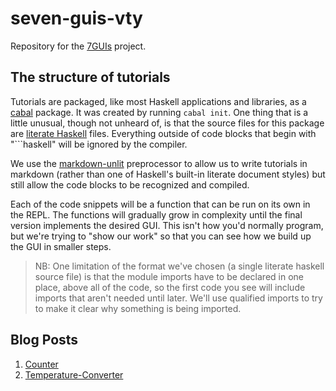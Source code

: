 # seven-guis-vty

Repository for the [7GUIs](https://eugenkiss.github.io/7guis/) project.

## The structure of tutorials

Tutorials are packaged, like most Haskell applications and libraries, as a [cabal](https://www.haskell.org/cabal/) package. It was created by running `cabal init`. One thing that is a little unusual, though not unheard of, is that the source files for this package are [literate Haskell](https://wiki.haskell.org/Literate_programming) files. Everything outside of code blocks that begin with "\`\`\`haskell" will be ignored by the compiler.

We use the [markdown-unlit](https://github.com/sol/markdown-unlit) preprocessor to allow us to write tutorials in markdown (rather than one of Haskell's built-in literate document styles) but still allow the code blocks to be recognized and compiled.

Each of the code snippets will be a function that can be run on its own in the REPL. The functions will gradually grow in complexity until the final version implements the desired GUI. This isn't how you'd normally program, but we're trying to "show our work" so that you can see how we build up the GUI in smaller steps.

> NB: One limitation of the format we've chosen (a single literate haskell source file) is that the module imports have to be declared in one place, above all of the code, so the first code you see will include imports that aren't needed until later. We'll use qualified imports to try to make it clear why something is being imported.

## Blog Posts

1. [Counter](https://obsidian.systems/blog/seven-guis-vty-1-counter)
1. [Temperature-Converter](https://blog.obsidian.systems/seven-guis-in-reflex-vty-part-2-the-temperature-converter/)
